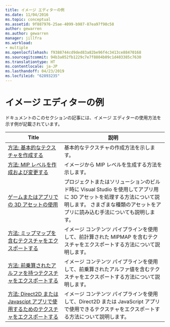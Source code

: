 ```yaml
---
title: イメージ エディターの例
ms.date: 11/04/2016
ms.topic: conceptual
ms.assetid: 9f887976-25ae-4099-b987-87ea97f98c58
author: gewarren
ms.author: gewarren
manager: jillfra
ms.workload:
- multiple
ms.openlocfilehash: f9388744cd9ded83a82be96f4c3413ce88470168
ms.sourcegitcommit: 94b3a052fb1229c7e7f8804b09c1d403385c7630
ms.translationtype: HT
ms.contentlocale: ja-JP
ms.lasthandoff: 04/23/2019
ms.locfileid: "62893235"
---
```

# <a name="image-editor-examples"></a>イメージ エディターの例

ドキュメントのこのセクションの記事には、イメージ エディターの使用方法を示す例が記載されています。

|Title|説明|
|-----------|-----------------|
|[方法: 基本的なテクスチャを作成する](../designers/how-to-create-a-basic-texture.md)|基本的なテクスチャの作成方法を示します。|
|[方法: MIP レベルを作成および変更する](../designers/how-to-create-and-modify-mip-levels.md)|イメージから MIP レベルを生成する方法を示します。|
|[ゲームまたはアプリでの 3D アセットの使用](../designers/using-3-d-assets-in-your-game-or-app.md)|プロジェクトまたはソリューションのビルド時に Visual Studio を使用してアプリ用に 3D アセットを処理する方法について説明します。 さまざまな種類のアセットをアプリに読み込む手法についても説明します。|
|[方法: ミップマップを含むテクスチャをエクスポートする](../designers/how-to-export-a-texture-that-contains-mipmaps.md)|イメージ コンテンツ パイプラインを使用して、前計算された MIPMAP を含むテクスチャをエクスポートする方法について説明します。|
|[方法: 前乗算されたアルファを持つテクスチャをエクスポートする](../designers/how-to-export-a-texture-that-has-premultiplied-alpha.md)|イメージ コンテンツ パイプラインを使用して、前乗算されたアルファ値を含むテクスチャをエクスポートする方法について説明します。|
|[方法: Direct2D または Javascipt アプリで使用するためのテクスチャをエクスポートする](../designers/how-to-export-a-texture-for-use-with-direct2d-or-javascipt-apps.md)|イメージ コンテンツ パイプラインを使用して、Direct2D または JavaScript アプリで使用できるテクスチャをエクスポートする方法について説明します。|